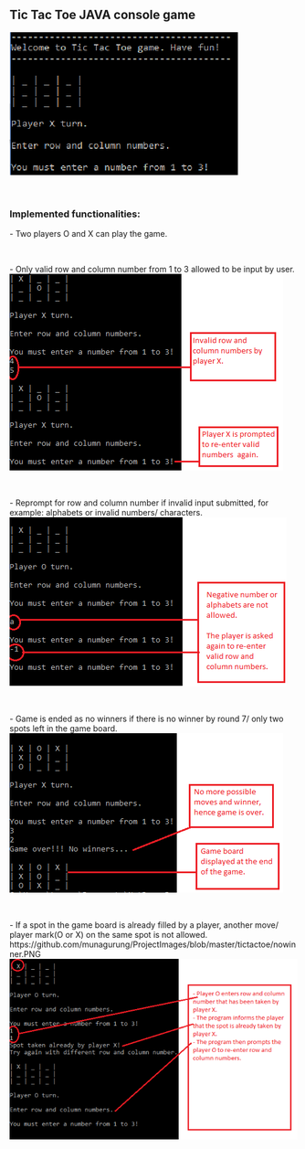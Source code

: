 <h2>Tic Tac Toe JAVA console game</h2>
<p>
  <img src="https://github.com/munagurung/ProjectImages/blob/master/tictactoe/tictactoe.PNG"/>
</p>
<br>
<h3>Implemented functionalities:</h3>

<p>
- Two players O and X can play the game.
</p>
<br>
<p>
- Only valid row and column number from 1 to 3 allowed to be input by user.
  <img src="https://github.com/munagurung/ProjectImages/blob/master/tictactoe/maxnumber.PNG"/>
</p>
<br>
<p>
- Reprompt for row and column number if invalid input submitted, for example: alphabets or invalid numbers/ characters.
  <img src="https://github.com/munagurung/ProjectImages/blob/master/tictactoe/invalidnumber.PNG"/>
</p>
<br>
<p>
- Game is ended as no winners if there is no winner by round 7/ only two spots left in the game board.
  <img src="https://github.com/munagurung/ProjectImages/blob/master/tictactoe/nowinner.PNG"/>
</p>
<br>
<p>
- If a spot in the game board is already filled by a player, another move/ player mark(O or X) on the same spot is not allowed.
https://github.com/munagurung/ProjectImages/blob/master/tictactoe/nowinner.PNG
  <img src="https://github.com/munagurung/ProjectImages/blob/master/tictactoe/noduplicate.PNG"/>
</p>
